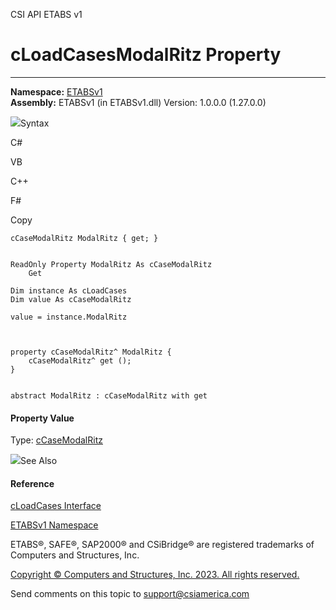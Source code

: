 ﻿

CSI API ETABS v1

# cLoadCasesModalRitz Property  
  
---  
  
**Namespace:** [ETABSv1](2780f1b8-2033-5289-2298-1cdb2a7508d9.htm)  
**Assembly:** ETABSv1 (in ETABSv1.dll) Version: 1.0.0.0 (1.27.0.0)

![](../icons/SectionExpanded.png)Syntax

C#

VB

C++

F#

Copy

    
    
    cCaseModalRitz ModalRitz { get; }
    
    
    ReadOnly Property ModalRitz As cCaseModalRitz
    	Get
    
    Dim instance As cLoadCases
    Dim value As cCaseModalRitz
    
    value = instance.ModalRitz
    
    
    
    property cCaseModalRitz^ ModalRitz {
    	cCaseModalRitz^ get ();
    }
    
    
    abstract ModalRitz : cCaseModalRitz with get
    

#### Property Value

Type: [cCaseModalRitz](b941bbb0-14e1-89de-a23d-04ab460380bd.htm)

![](../icons/SectionExpanded.png)See Also

#### Reference

[cLoadCases Interface](5af09358-fbf5-20ff-4d6c-6ebe67a3f1e4.htm)

[ETABSv1 Namespace](2780f1b8-2033-5289-2298-1cdb2a7508d9.htm)

ETABS®, SAFE®, SAP2000® and CSiBridge® are registered trademarks of Computers
and Structures, Inc.  

[Copyright © Computers and Structures, Inc. 2023. All rights
reserved.](http://www.csiamerica.com)

Send comments on this topic to
[support@csiamerica.com](mailto:support%40csiamerica.com?Subject=CSI%20API%20ETABS%20v1)

